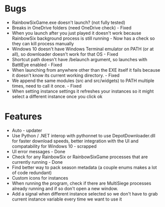 # Bugs

* RainbowSixGame.exe doesn't launch? (not fully tested)
* Breaks in OneDrive folders (need OneDrive check) - Fixed
* When you launch after you just played it doesn't work because RainbowSix background process is still running - Now has a check so they can kill process manually
* Windows 10 doesn't have Windows Terminal emulator on PATH (or at all), so downloader doesn't work for that OS - Fixed
* Shortcut path doesn't have /belaunch argument, so launches with BattlEye enabled - Fixed
* When launching from anywhere other than the EXE itself it fails because it doesn't know its current working directory. - Fixed
* We append the same modules (src and src/widgets) to PATH multiple times, need to call it once. - Fixed
* When setting instance settings it refreshes your instances so it might select a different instance once you click ok

# Features

* Auto - updater
* Use Python / .NET interop with pythonnet to use DepotDownloader.dll for faster download speeds, better integration with the UI and compatability for Windows 10 - scrapped
* UI error messages - Done
* Check for any RainbowSix or RainbowSixGame processes that are currently running - Done
* Find better way to pack season metadata (a couple enums makes a lot of code redundant)
* Custom icons for instances
* When running the program, check if there are MultiSiege processes already running and if so don't open a new window.
* Add a signal when different instance selected so we don't have to grab current instance variable every time we want to use it